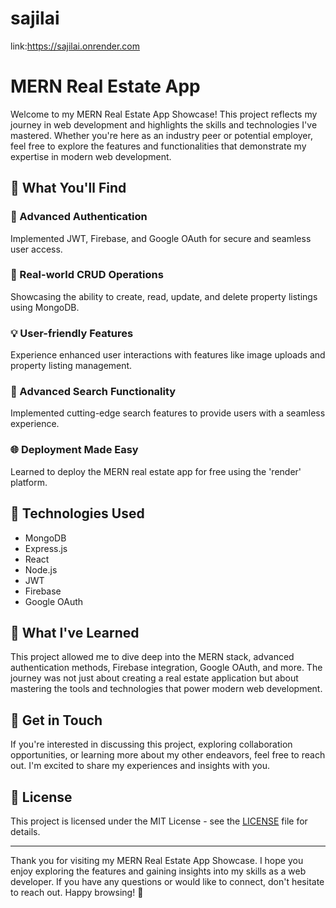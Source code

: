 # sajilai
link:https://sajilai.onrender.com


# MERN Real Estate App 

Welcome to my MERN Real Estate App Showcase! This project reflects my journey in web development and highlights the skills and technologies I've mastered. Whether you're here as an industry peer or potential employer, feel free to explore the features and functionalities that demonstrate my expertise in modern web development.

## 📌 What You'll Find

### 🔑 Advanced Authentication
Implemented JWT, Firebase, and Google OAuth for secure and seamless user access.

### 🏡 Real-world CRUD Operations
Showcasing the ability to create, read, update, and delete property listings using MongoDB.

### 💡 User-friendly Features
Experience enhanced user interactions with features like image uploads and property listing management.

### 🚀 Advanced Search Functionality
Implemented cutting-edge search features to provide users with a seamless experience.

### 🌐 Deployment Made Easy
Learned to deploy the MERN real estate app for free using the 'render' platform.

## 🌟 Technologies Used

- MongoDB
- Express.js
- React
- Node.js
- JWT
- Firebase
- Google OAuth

## 🚀 What I've Learned

This project allowed me to dive deep into the MERN stack, advanced authentication methods, Firebase integration, Google OAuth, and more. The journey was not just about creating a real estate application but about mastering the tools and technologies that power modern web development.

## 📝 Get in Touch

If you're interested in discussing this project, exploring collaboration opportunities, or learning more about my other endeavors, feel free to reach out. I'm excited to share my experiences and insights with you.


## 📝 License

This project is licensed under the MIT License - see the [LICENSE](LICENSE) file for details.

---

Thank you for visiting my MERN Real Estate App Showcase. I hope you enjoy exploring the features and gaining insights into my skills as a web developer. If you have any questions or would like to connect, don't hesitate to reach out. Happy browsing! 🌟


